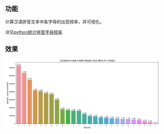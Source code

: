 ## 功能

计算汉语拼音文本中各字母的出现频率，并可视化。

详见[python统计拼音字母频率](http://www.xuchengjing.cn/python统计拼音字母频率/)



## 效果

![](README/barplot_pinyin_freq.svg)

